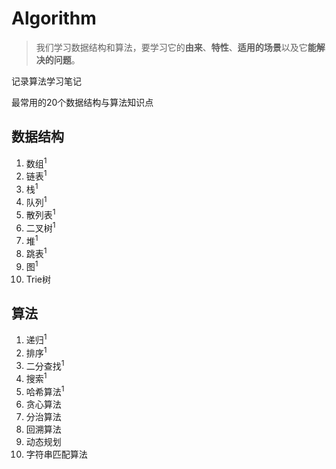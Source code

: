 # Algorithm

> 我们学习数据结构和算法，要学习它的**由来**、**特性**、**适用的场景**以及它**能解决的问题**。

记录算法学习笔记

最常用的20个数据结构与算法知识点

## 数据结构
1. 数组<sup>1
2. 链表<sup>1
3. 栈<sup>1
4. 队列<sup>1
5. 散列表<sup>1
6. 二叉树<sup>1
7. 堆<sup>1
8. 跳表<sup>1
9. 图<sup>1
10. Trie树

## 算法
1. 递归<sup>1
2. 排序<sup>1
3. 二分查找<sup>1
4. 搜索<sup>1
5. 哈希算法<sup>1
6. 贪心算法
7. 分治算法
8. 回溯算法
9. 动态规划
10. 字符串匹配算法
